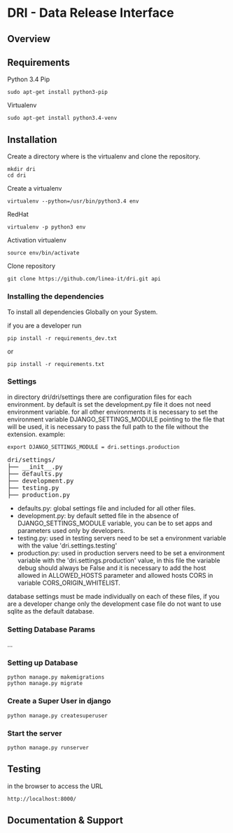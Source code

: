 # DRI - Data Release Interface

## Overview

## Requirements
Python 3.4
Pip 
```
sudo apt-get install python3-pip
```
Virtualenv
```
sudo apt-get install python3.4-venv
```

## Installation
Create a directory where is the virtualenv and clone the repository.
```
mkdir dri
cd dri
```
Create a virtualenv
```
virtualenv --python=/usr/bin/python3.4 env
```
RedHat
```
virtualenv -p python3 env
```
Activation virtualenv
```
source env/bin/activate
```
Clone repository 
```
git clone https://github.com/linea-it/dri.git api
```
### Installing the dependencies
To install all dependencies Globally on your System.

if you are a developer run
```
pip install -r requirements_dev.txt
```
or 
```
pip install -r requirements.txt
```
### Settings

in directory dri/dri/settings there are configuration files for each environment.
by default is set the development.py file it does not need environment variable. for all other environments it is 
necessary to set the environment variable DJANGO_SETTINGS_MODULE pointing to the file that will be used, 
it is necessary to pass the full path to the file without the extension. 
example:

```
export DJANGO_SETTINGS_MODULE = dri.settings.production
```

<pre>
dri/settings/
├── __init__.py
├── defaults.py
├── development.py
├── testing.py
├── production.py
</pre>

- defaults.py: global settings file and included for all other files.
- development.py: by default setted file in the absence of DJANGO_SETTINGS_MODULE variable, you can be to set apps and parameters used only by developers.
- testing.py: used in testing servers need to be set a environment variable with the value 'dri.settings.testing'
- production.py: used in production servers need to be set a environment variable with the 'dri.settings.production' value,
 in this file the variable debug should always be False and it is necessary to add the host allowed in ALLOWED_HOSTS 
 parameter and allowed hosts CORS in variable CORS_ORIGIN_WHITELIST.

database settings must be made individually on each of these files, 
if you are a developer change only the development case file do not want to use sqlite as the default database.

### Setting Database Params
...

### Setting up Database
```
python manage.py makemigrations
python manage.py migrate
```
### Create a Super User in django
```
python manage.py createsuperuser
```
### Start the server
```
python manage.py runserver
```

## Testing
in the browser to access the URL
```
http://localhost:8000/
```

## Documentation & Support
